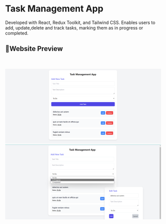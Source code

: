 # Task Management App
Developed with React, Redux Toolkit, and Tailwind CSS. 
Enables users to add, update,delete and track tasks, marking them as in progress or 
completed.
<br>
 ## 🚀Website Preview
<br>
<br>
<img src="src/imgs/img1.png" alt="img" width="500" />
<img src="src/imgs/img2.png" alt="img" width="500" />
